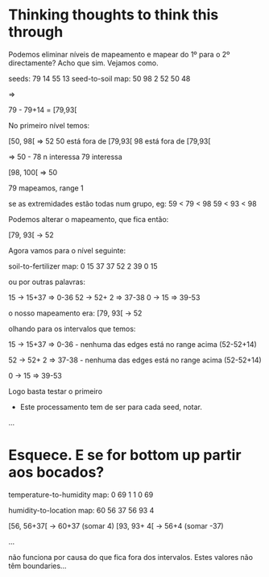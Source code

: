 # Thinking thoughts to think this through

Podemos eliminar níveis de mapeamento e mapear do 1º para o 2º directamente? Acho que sim. Vejamos como.

seeds: 79 14 55 13
seed-to-soil map:
50 98 2
52 50 48

=>

79 - 79+14 = [79,93[

No primeiro nível temos:

[50, 98[ => 52
    50 está fora de [79,93[
    98 está fora de [79,93[

=>
    50 - 78 n interessa
    79 interessa
    

[98, 100[ => 50


79 mapeamos, range 1

se as extremidades estão todas num grupo, eg:
    59 < 79 < 98
    59 < 93 < 98

Podemos alterar o mapeamento, que fica então:

[79, 93[ -> 52

Agora vamos para o nível seguinte:

soil-to-fertilizer map:
0 15 37
37 52 2
39 0 15

ou por outras palavras:

15 -> 15+37 => 0-36
52 -> 52+ 2 => 37-38
0  -> 15    => 39-53

o nosso mapeamento era:
[79, 93[ -> 52

olhando para os intervalos que temos:

15 -> 15+37 => 0-36
    - nenhuma das edges está no range acima (52-52+14)

52 -> 52+ 2 => 37-38
    - nenhuma das edges está no range acima (52-52+14)

0  -> 15    => 39-53




Logo basta testar o primeiro


* Este processamento tem de ser para cada seed, notar.

...

# Esquece. E se for bottom up partir aos bocados?

temperature-to-humidity map:
0 69 1
1 0 69

humidity-to-location map:
60 56 37
56 93 4


[56, 56+37[ -> 60+37 (somar 4)
[93, 93+ 4[ -> 56+4 (somar -37)

...

não funciona por causa do que fica fora dos intervalos. Estes valores não têm boundaries...